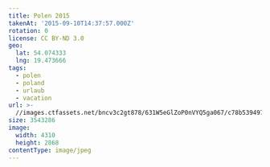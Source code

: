 ```yaml
---
title: Polen 2015
takenAt: '2015-09-10T14:37:57.000Z'
rotation: 0
license: CC BY-ND 3.0
geo:
  lat: 54.074333
  lng: 19.473666
tags:
  - polen
  - poland
  - urlaub
  - vacation
url: >-
  //images.ctfassets.net/bncv3c2gt878/631W5eGlZoP0nVYQ5ga067/c78b539497a535cbbf1bf0096dcef7d3/polen-2015_25324933804_o
size: 3543286
image:
  width: 4310
  height: 2868
contentType: image/jpeg
---
```


